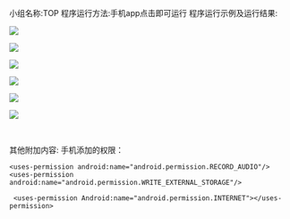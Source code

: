 小组名称:TOP
程序运行方法:手机app点击即可运行
程序运行示例及运行结果:


![](http://a3.qpic.cn/psb?/V11irMzW13XRMS/uSrLCxrkP4EWnc0584f7fg5D9QK0DopJv6ZIsGbHFZ4!/b/dEQAAAAAAAAA&bo=gAJyBAAAAAARB8Q!&rf=viewer_4)


![](http://a3.qpic.cn/psb?/V11irMzW13XRMS/JDt21K*SoMhxQGOJDpssC92GqSttutJDTcVCAeumO1g!/b/dPIAAAAAAAAA&bo=gAJxBAAAAAARB8c!&rf=viewer_4)



![](http://a2.qpic.cn/psb?/V11irMzW13XRMS/tVIxTjk8dNMIrLcxwXS9*EUeJO.1H35odcdCrjTJVmM!/b/dBUBAAAAAAAA&bo=gAJyBAAAAAARAMM!&rf=viewer_4)



![](http://a3.qpic.cn/psb?/V11irMzW13XRMS/eLXFH9qFrIuvF82gO10CL3qEYGZl7dFE4FaGqIcB2Ug!/b/dBABAAAAAAAA&bo=gAJyBAAAAAARAMM!&rf=viewer_4)



![](http://a1.qpic.cn/psb?/V11irMzW13XRMS/uxdWtybG1J5cAj8XWFWgWnKVkpim7zZdaunjgEbz.ws!/b/dPMAAAAAAAAA&bo=gAJxBAAAAAARAMA!&rf=viewer_4)



![](http://a1.qpic.cn/psb?/V11irMzW13XRMS/Fo42XieuGEmWhiJrs.x1Flki5gyZWtAOrQvB4w66YeM!/b/dPMAAAAAAAAA&bo=gAJxBAAAAAARAMA!&rf=viewer_4)

 

其他附加内容:
手机添加的权限：
<!--录音权限-->
    <uses-permission android:name="android.permission.RECORD_AUDIO"/>
    <uses-permission android:name="android.permission.WRITE_EXTERNAL_STORAGE"/>
 
<!--网络权限-->
     <uses-permission Android:name="android.permission.INTERNET"></uses-permission>

    

